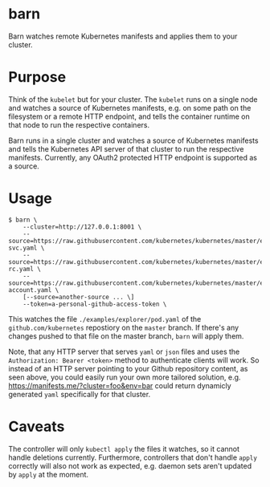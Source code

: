 # barn

Barn watches remote Kubernetes manifests and applies them to your cluster.

# Purpose

Think of the `kubelet` but for your cluster. The `kubelet` runs on a single node and watches a source of Kubernetes
manifests, e.g. on some path on the filesystem or a remote HTTP endpoint, and tells the container runtime on that node
to run the respective containers.

Barn runs in a single cluster and watches a source of Kubernetes manifests and tells the Kubernetes API server of that
cluster  to run the respective manifests. Currently, any OAuth2 protected HTTP endpoint is supported as a source.

# Usage

```
$ barn \
    --cluster=http://127.0.0.1:8001 \
    --source=https://raw.githubusercontent.com/kubernetes/kubernetes/master/examples/elasticsearch/es-svc.yaml \
    --source=https://raw.githubusercontent.com/kubernetes/kubernetes/master/examples/elasticsearch/es-rc.yaml \
    --source=https://raw.githubusercontent.com/kubernetes/kubernetes/master/examples/elasticsearch/service-account.yaml \
    [--source=another-source ... \]
    --token=a-personal-github-access-token \
```

This watches the file `./examples/explorer/pod.yaml` of the `github.com/kubernetes` repostiory on the `master` branch.
If there's any changes pushed to that file on the master branch, `barn` will apply them.

Note, that any HTTP server that serves `yaml` or `json` files and uses the `Authorization: Bearer <token>` method to
authenticate clients will work. So instead of an HTTP server pointing to your Github repository content, as seen above,
you could easily run your own more tailored solution, e.g. https://manifests.me/?cluster=foo&env=bar could return
dynamicly generated `yaml` specifically for that cluster.

# Caveats

The controller will only `kubectl apply` the files it watches, so it cannot handle deletions currently.
Furthermore, controllers that don't handle `apply` correctly will also not work as expected, e.g. daemon sets aren't
updated by `apply` at the moment.
